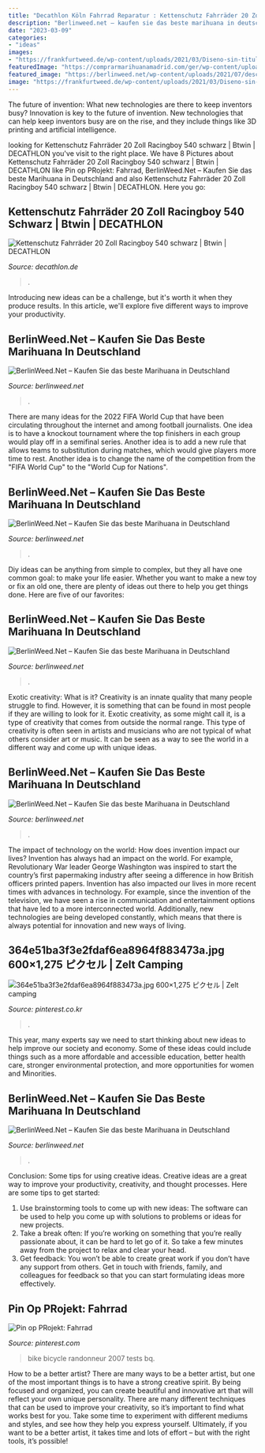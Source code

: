 ```yaml
---
title: "Decathlon Köln Fahrrad Reparatur : Kettenschutz Fahrräder 20 Zoll Racingboy 540 Schwarz"
description: "Berlinweed.net – kaufen sie das beste marihuana in deutschland"
date: "2023-03-09"
categories:
- "ideas"
images:
- "https://frankfurtweed.de/wp-content/uploads/2021/03/Diseno-sin-titulo-79-1.png"
featuredImage: "https://comprarmarihuanamadrid.com/ger/wp-content/uploads/2020/09/20200616_154956-768x1024.jpg"
featured_image: "https://berlinweed.net/wp-content/uploads/2021/07/descarga-17.jpg"
image: "https://frankfurtweed.de/wp-content/uploads/2021/03/Diseno-sin-titulo-79-1.png"
---
```



The future of invention: What new technologies are there to keep inventors busy?
Innovation is key to the future of invention. New technologies that can help keep inventors busy are on the rise, and they include things like 3D printing and artificial intelligence.

	

		
looking for Kettenschutz Fahrräder 20 Zoll Racingboy 540 schwarz | Btwin | DECATHLON you've visit to the right place. We have 8 Pictures about Kettenschutz Fahrräder 20 Zoll Racingboy 540 schwarz | Btwin | DECATHLON like Pin op PRojekt: Fahrrad, BerlinWeed.Net – Kaufen Sie das beste Marihuana in Deutschland and also Kettenschutz Fahrräder 20 Zoll Racingboy 540 schwarz | Btwin | DECATHLON. Here you go:
		
    
## Kettenschutz Fahrräder 20 Zoll Racingboy 540 Schwarz | Btwin | DECATHLON

<img loading=lazy src="https://contents.mediadecathlon.com/p1576604/k$efaa275141d1b7511b631afbc0c22d90/sq/kettenschutz-fahrrader-20-zoll-racingboy-540-schwarz.jpg?format=auto&amp;f=323x0&amp;quality=40" onerror="this.onerror=null;this.src='https://tse3.mm.bing.net/th?id=OIP.de11MEEA5xk_F96lQ7jxNQAAAA&amp;pid=15.1';" alt="Kettenschutz Fahrräder 20 Zoll Racingboy 540 schwarz | Btwin | DECATHLON">

_Source: decathlon.de_

>. 

	

Introducing new ideas can be a challenge, but it's worth it when they produce results. In this article, we'll explore five different ways to improve your productivity.

    
## BerlinWeed.Net – Kaufen Sie Das Beste Marihuana In Deutschland

<img loading=lazy src="https://frankfurtweed.de/wp-content/uploads/2021/03/Diseno-sin-titulo-79-1.png" onerror="this.onerror=null;this.src='https://tse3.mm.bing.net/th?id=OIP.tudcrDRPYwy6UJH-QrlmBgAAAA&amp;pid=15.1';" alt="BerlinWeed.Net – Kaufen Sie das beste Marihuana in Deutschland">

_Source: berlinweed.net_

>. 

	

There are many ideas for the 2022 FIFA World Cup that have been circulating throughout the internet and among football journalists. One idea is to have a knockout tournament where the top finishers in each group would play off in a semifinal series. Another idea is to add a new rule that allows teams to substitution during matches, which would give players more time to rest. Another idea is to change the name of the competition from the "FIFA World Cup" to the "World Cup for Nations".

    
## BerlinWeed.Net – Kaufen Sie Das Beste Marihuana In Deutschland

<img loading=lazy src="https://comprarmarihuanamadrid.com/ger/wp-content/uploads/2020/09/20200616_154956-768x1024.jpg" onerror="this.onerror=null;this.src='https://tse3.mm.bing.net/th?id=OIP.VjXsVCExi_sSH8CSGaLlkAHaJ4&amp;pid=15.1';" alt="BerlinWeed.Net – Kaufen Sie das beste Marihuana in Deutschland">

_Source: berlinweed.net_

>. 

	

Diy ideas can be anything from simple to complex, but they all have one common goal: to make your life easier. Whether you want to make a new toy or fix an old one, there are plenty of ideas out there to help you get things done. Here are five of our favorites: 

    
## BerlinWeed.Net – Kaufen Sie Das Beste Marihuana In Deutschland

<img loading=lazy src="https://berlinweed.net/wp-content/uploads/2021/07/descarga-17.jpg" onerror="this.onerror=null;this.src='https://tse4.mm.bing.net/th?id=OIP.1kaBCSb-y21JPIf_hZPLZwAAAA&amp;pid=15.1';" alt="BerlinWeed.Net – Kaufen Sie das beste Marihuana in Deutschland">

_Source: berlinweed.net_

>. 

	

Exotic creativity: What is it?
Creativity is an innate quality that many people struggle to find. However, it is something that can be found in most people if they are willing to look for it. Exotic creativity, as some might call it, is a type of creativity that comes from outside the normal range. This type of creativity is often seen in artists and musicians who are not typical of what others consider art or music. It can be seen as a way to see the world in a different way and come up with unique ideas.

    
## BerlinWeed.Net – Kaufen Sie Das Beste Marihuana In Deutschland

<img loading=lazy src="http://comprarmarihuanamadrid.es/wp-content/uploads/2021/02/Diseno-sin-titulo-2021-02-18T205222.311.jpg" onerror="this.onerror=null;this.src='https://tse1.mm.bing.net/th?id=OIP._F481obpJ4oTUI_rdMPZegAAAA&amp;pid=15.1';" alt="BerlinWeed.Net – Kaufen Sie das beste Marihuana in Deutschland">

_Source: berlinweed.net_

>. 

	

The impact of technology on the world: How does invention impact our lives?
Invention has always had an impact on the world. For example, Revolutionary War leader George Washington was inspired to start the country’s first papermaking industry after seeing a difference in how British officers printed papers. Invention has also impacted our lives in more recent times with advances in technology. For example, since the invention of the television, we have seen a rise in communication and entertainment options that have led to a more interconnected world. Additionally, new technologies are being developed constantly, which means that there is always potential for innovation and new ways of living.

    
## 364e51ba3f3e2fdaf6ea8964f883473a.jpg 600×1,275 ピクセル | Zelt Camping

<img loading=lazy src="https://i.pinimg.com/236x/8a/ba/4e/8aba4e5016fad1a08e16d04b3fc2bc7b--camping-outdoors-camping-gear.jpg?nii=t" onerror="this.onerror=null;this.src='https://tse4.mm.bing.net/th?id=OIP.UbIZbrCxoxj9765Mee-nDAHaKu&amp;pid=15.1';" alt="364e51ba3f3e2fdaf6ea8964f883473a.jpg 600×1,275 ピクセル | Zelt camping">

_Source: pinterest.co.kr_

>. 

	

This year, many experts say we need to start thinking about new ideas to help improve our society and economy. Some of these ideas could include things such as a more affordable and accessible education, better health care, stronger environmental protection, and more opportunities for women and Minorities.

    
## BerlinWeed.Net – Kaufen Sie Das Beste Marihuana In Deutschland

<img loading=lazy src="https://comprarmarihuanamadrid.com/ger/wp-content/uploads/2020/09/20200904_203329-767x1024.jpg" onerror="this.onerror=null;this.src='https://tse2.mm.bing.net/th?id=OIP.zcNLeg5QQb0QMkUhirZGTQHaJ4&amp;pid=15.1';" alt="BerlinWeed.Net – Kaufen Sie das beste Marihuana in Deutschland">

_Source: berlinweed.net_

>. 

	

Conclusion: Some tips for using creative ideas.
Creative ideas are a great way to improve your productivity, creativity, and thought processes. Here are some tips to get started: 
1. Use brainstorming tools to come up with new ideas: The software can be used to help you come up with solutions to problems or ideas for new projects. 
2. Take a break often: If you’re working on something that you’re really passionate about, it can be hard to let go of it. So take a few minutes away from the project to relax and clear your head. 
3. Get feedback: You won’t be able to create great work if you don’t have any support from others. Get in touch with friends, family, and colleagues for feedback so that you can start formulating ideas more effectively.

    
## Pin Op PRojekt: Fahrrad

<img loading=lazy src="https://i.pinimg.com/originals/6c/76/df/6c76df7179615135a4dbc237aed9c9ea.jpg" onerror="this.onerror=null;this.src='https://tse2.mm.bing.net/th?id=OIP.Sh1Hd2ONIuq070EvEet_DgHaEk&amp;pid=15.1';" alt="Pin op PRojekt: Fahrrad">

_Source: pinterest.com_

>bike bicycle randonneur 2007 tests bq. 

	

How to be a better artist?
There are many ways to be a better artist, but one of the most important things is to have a strong creative spirit. By being focused and organized, you can create beautiful and innovative art that will reflect your own unique personality. There are many different techniques that can be used to improve your creativity, so it’s important to find what works best for you. Take some time to experiment with different mediums and styles, and see how they help you express yourself. Ultimately, if you want to be a better artist, it takes time and lots of effort – but with the right tools, it’s possible!


